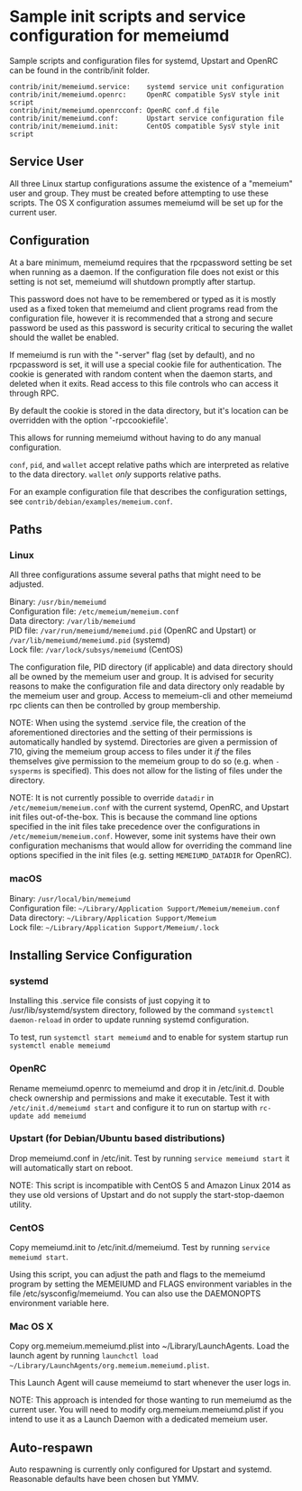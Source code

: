 Sample init scripts and service configuration for memeiumd
==========================================================

Sample scripts and configuration files for systemd, Upstart and OpenRC
can be found in the contrib/init folder.

    contrib/init/memeiumd.service:    systemd service unit configuration
    contrib/init/memeiumd.openrc:     OpenRC compatible SysV style init script
    contrib/init/memeiumd.openrcconf: OpenRC conf.d file
    contrib/init/memeiumd.conf:       Upstart service configuration file
    contrib/init/memeiumd.init:       CentOS compatible SysV style init script

Service User
---------------------------------

All three Linux startup configurations assume the existence of a "memeium" user
and group.  They must be created before attempting to use these scripts.
The OS X configuration assumes memeiumd will be set up for the current user.

Configuration
---------------------------------

At a bare minimum, memeiumd requires that the rpcpassword setting be set
when running as a daemon.  If the configuration file does not exist or this
setting is not set, memeiumd will shutdown promptly after startup.

This password does not have to be remembered or typed as it is mostly used
as a fixed token that memeiumd and client programs read from the configuration
file, however it is recommended that a strong and secure password be used
as this password is security critical to securing the wallet should the
wallet be enabled.

If memeiumd is run with the "-server" flag (set by default), and no rpcpassword is set,
it will use a special cookie file for authentication. The cookie is generated with random
content when the daemon starts, and deleted when it exits. Read access to this file
controls who can access it through RPC.

By default the cookie is stored in the data directory, but it's location can be overridden
with the option '-rpccookiefile'.

This allows for running memeiumd without having to do any manual configuration.

`conf`, `pid`, and `wallet` accept relative paths which are interpreted as
relative to the data directory. `wallet` *only* supports relative paths.

For an example configuration file that describes the configuration settings,
see `contrib/debian/examples/memeium.conf`.

Paths
---------------------------------

### Linux

All three configurations assume several paths that might need to be adjusted.

Binary:              `/usr/bin/memeiumd`  
Configuration file:  `/etc/memeium/memeium.conf`  
Data directory:      `/var/lib/memeiumd`  
PID file:            `/var/run/memeiumd/memeiumd.pid` (OpenRC and Upstart) or `/var/lib/memeiumd/memeiumd.pid` (systemd)  
Lock file:           `/var/lock/subsys/memeiumd` (CentOS)  

The configuration file, PID directory (if applicable) and data directory
should all be owned by the memeium user and group.  It is advised for security
reasons to make the configuration file and data directory only readable by the
memeium user and group.  Access to memeium-cli and other memeiumd rpc clients
can then be controlled by group membership.

NOTE: When using the systemd .service file, the creation of the aforementioned
directories and the setting of their permissions is automatically handled by
systemd. Directories are given a permission of 710, giving the memeium group
access to files under it _if_ the files themselves give permission to the
memeium group to do so (e.g. when `-sysperms` is specified). This does not allow
for the listing of files under the directory.

NOTE: It is not currently possible to override `datadir` in
`/etc/memeium/memeium.conf` with the current systemd, OpenRC, and Upstart init
files out-of-the-box. This is because the command line options specified in the
init files take precedence over the configurations in
`/etc/memeium/memeium.conf`. However, some init systems have their own
configuration mechanisms that would allow for overriding the command line
options specified in the init files (e.g. setting `MEMEIUMD_DATADIR` for
OpenRC).

### macOS

Binary:              `/usr/local/bin/memeiumd`  
Configuration file:  `~/Library/Application Support/Memeium/memeium.conf`  
Data directory:      `~/Library/Application Support/Memeium`  
Lock file:           `~/Library/Application Support/Memeium/.lock`  

Installing Service Configuration
-----------------------------------

### systemd

Installing this .service file consists of just copying it to
/usr/lib/systemd/system directory, followed by the command
`systemctl daemon-reload` in order to update running systemd configuration.

To test, run `systemctl start memeiumd` and to enable for system startup run
`systemctl enable memeiumd`

### OpenRC

Rename memeiumd.openrc to memeiumd and drop it in /etc/init.d.  Double
check ownership and permissions and make it executable.  Test it with
`/etc/init.d/memeiumd start` and configure it to run on startup with
`rc-update add memeiumd`

### Upstart (for Debian/Ubuntu based distributions)

Drop memeiumd.conf in /etc/init.  Test by running `service memeiumd start`
it will automatically start on reboot.

NOTE: This script is incompatible with CentOS 5 and Amazon Linux 2014 as they
use old versions of Upstart and do not supply the start-stop-daemon utility.

### CentOS

Copy memeiumd.init to /etc/init.d/memeiumd. Test by running `service memeiumd start`.

Using this script, you can adjust the path and flags to the memeiumd program by
setting the MEMEIUMD and FLAGS environment variables in the file
/etc/sysconfig/memeiumd. You can also use the DAEMONOPTS environment variable here.

### Mac OS X

Copy org.memeium.memeiumd.plist into ~/Library/LaunchAgents. Load the launch agent by
running `launchctl load ~/Library/LaunchAgents/org.memeium.memeiumd.plist`.

This Launch Agent will cause memeiumd to start whenever the user logs in.

NOTE: This approach is intended for those wanting to run memeiumd as the current user.
You will need to modify org.memeium.memeiumd.plist if you intend to use it as a
Launch Daemon with a dedicated memeium user.

Auto-respawn
-----------------------------------

Auto respawning is currently only configured for Upstart and systemd.
Reasonable defaults have been chosen but YMMV.
